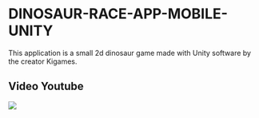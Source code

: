 # DINOSAUR-RACE-APP-MOBILE-UNITY

This application is a small 2d dinosaur game made with Unity software by the creator Kigames.

## Video Youtube
<a href="https://youtu.be/-vngf0WljM8">
  <img src="https://i9.ytimg.com/vi_webp/-vngf0WljM8/mqdefault.webp?v=627b96d4&sqp=CIiz7pMG&rs=AOn4CLDFa4UHcggoiO8ty5sR3lBxt6Z8_g" />
</a>
